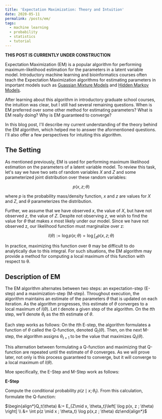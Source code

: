 ```yaml
---
title: 'Expectation Maximization: Theory and Intuition'
date: 2020-05-11
permalink: /posts/em/
tags:
  - machine learning
  - probability
  - statistics
  - tutorial
---
```


**THIS POST IS CURRENTLY UNDER CONSTRUCTION**

Expectation Maximization (EM) is a popular algorithm for performing maximum-likelihood estimation for the parameters in a latent variable model. Introductory machine learning and bioinformatics courses often teach the Expectation Maximization algorithms for estimating parameters in important models such as [Guassian Mixture Models](https://en.wikipedia.org/wiki/Mixture_model#Gaussian_mixture_model) and [Hidden Markov Models](https://en.wikipedia.org/wiki/Baum–Welch_algorithm).

After learning about this algorithm in introductory graduate school courses, the intuition was clear, but I still had several remaining questions.  When is EM preferred over some other method for estimating parameters?  What is EM really doing? Why is EM guaranteed to converge?

In this blog post, I'll describe my current understanding of the theory behind the EM algorithm, which helped me to answer the aformentioned questions. I'll also offer a few perspectives for intuiting this algorithm.

The Setting
---------

As mentioned previously, EM is used for performing maximum likelihood estimation on the parameters of a latent variable model. To review this task, let's say we have two sets of random variables $X$ and $Z$ and some parameterized joint distribution over these random variables:

$$p(x, z; \theta)$$

where $p$ is the probability mass/density function, $x$ and $z$ are values for $X$ and $Z$, and $\theta$ parameterizes the distribution.

Further, we assume that we have observed $x$, the value of $X$, but have not observed $z$, the value of $Z$. Despite not observing $z$, we wish to find the value for $\theta$ that makes $x$ most likely under our model. Since we have not observed z, our likelihood function must marginalize over z:

$$l(\theta) := \log p(x ; \theta) = \log \int_z p(x, z ; \theta)$$

In practice, maximizing this function over θ may be difficult to do analytically due to this integral. For such situations, the EM algorithm may provide a method for computing a local maximum of this function with respect to θ.

Description of EM
---------

The EM algorithm alternates between two steps: an expectation-step (E-step) and a maximization-step (M-step). Throughout execution, the algorithm maintains an estimate of the parameters $\theta$ that is updated on each iteration. As the algorithm progresses, this estimate of $\theta$ converges to a local maximum of $l(\theta)$. Let $t$ denote a given step of the algorithm. On the $t$th step, we’ll denote $\theta_t$ as the $t$th estimate of $\theta$.

Each step works as follows: On the $t$th E-step, the algorithm formulates a function of $\theta$ called the Q-function, denoted $Q_t(\theta)$. Then, on the next M-step, the algorithm assigns $\theta_{t+1}$ to be the value that maximizes $Q_t(\theta)$. 

This alternation between formulating a Q-function and maximizing that Q-function are repeated until the estimate of $\theta$ converges. As we will prove later, not only is this process guaranteed to converge, but it will converge to a local maximum of $l(\theta)$.

Moe specifically, the E-Step and M-Step work as follows:

**E-Step**

Compute the conditional probability $p(z \mid x ; \theta_t)$. From this calculation, formulate the Q-function:

$\begin{align*}Q_t(\theta) &:= E_{Z\mid x, \theta_t}\left[ \log p(x, z ; \theta) \right] \\ &= \int p(z \mid x ; \theta_t) \log p(x,z ; \theta) dz\end{align*}$

